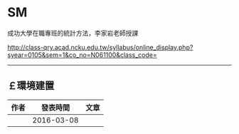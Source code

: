 
# SM

成功大學在職專班的統計方法，李家岩老師授課

http://class-qry.acad.ncku.edu.tw/syllabus/online_display.php?syear=0105&sem=1&co_no=N061100&class_code=



--------------------------------------------------------------------------------------------------------------------------------------------
  
## **￡環境建置**   


| 作者           |  發表時間      |                      文章                        |
| ---------      | -----------    | ------------------------------------------------ |
|                | 2016-03-08     |             | 

